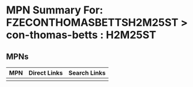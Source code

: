 



# MPN Summary For: FZECONTHOMASBETTSH2M25ST > con-thomas-betts : H2M25ST

## MPNs
  

|MPN|Direct Links|Search Links|
| :--- | :--- | :--- |
||||
